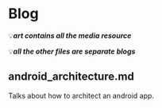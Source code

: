 # Blog
:bulb:**_art contains all the media resource_**

:bulb:**_all the other files are separate blogs_**

## android_architecture.md
Talks about how to architect an android app.

